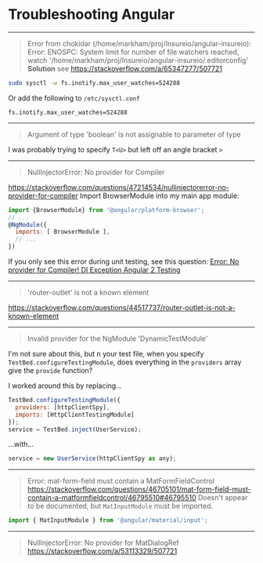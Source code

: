 # Troubleshooting Angular
----
> Error from chokidar (/home/markham/proj/Insureio/angular-insureio): Error: ENOSPC: System limit for number of file watchers reached, watch '/home/markham/proj/Insureio/angular-insureio/.editorconfig'
**Solution**
see https://stackoverflow.com/a/65347277/507721
```bash
sudo sysctl -w fs.inotify.max_user_watches=524288
```
Or add the following to `/etc/sysctl.conf`
```
fs.inotify.max_user_watches=524288
```

----
> Argument of type 'boolean' is not assignable to parameter of type

I was probably trying to specify `T<U>` but left off an angle bracket `>`

----
> NullInjectorError: No provider for Compiler

https://stackoverflow.com/questions/47214534/nullinjectorerror-no-provider-for-compiler
Import BrowserModule into my main app module:
```js
import {BrowserModule} from '@angular/platform-browser';
// ...
@NgModule({
  imports: [ BrowserModule ],
  // ...
})
```

If you only see this error during unit testing, see this question: [Error: No provider for Compiler! DI Exception Angular 2 Testing](https://stackoverflow.com/questions/38470128/error-no-provider-for-compiler-di-exception-angular-2-testing)

----
> 'router-outlet' is not a known element

https://stackoverflow.com/questions/44517737/router-outlet-is-not-a-known-element

----
> Invalid provider for the NgModule 'DynamicTestModule'

I'm not sure about this, but n your test file, when you specify `TestBed.configureTestingModule`, does everything in the `providers` array give the `provide` function?

I worked around this by replacing...
```js
TestBed.configureTestingModule({
  providers: [httpClientSpy],
  imports: [HttpClientTestingModule]
});
service = TestBed.inject(UserService);
```
...with...
```js
service = new UserService(httpClientSpy as any);
```

----
> Error: mat-form-field must contain a MatFormFieldControl
https://stackoverflow.com/questions/46705101/mat-form-field-must-contain-a-matformfieldcontrol/46795510#46795510
Doesn't appear to be documented, but `MatInputModule` must be imported.
```js
import { MatInputModule } from '@angular/material/input';
```

----
> NullInjectorError: No provider for MatDialogRef
https://stackoverflow.com/a/53113329/507721
